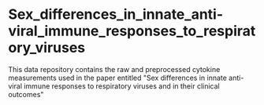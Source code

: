 # Sex_differences_in_innate_anti-viral_immune_responses_to_respiratory_viruses
This data repository contains the raw and preprocessed cytokine measurements used in the paper entitled "Sex differences in innate anti-viral immune responses to respiratory viruses and in their clinical outcomes"
